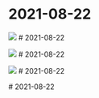 # 2021-08-22

<page-tags text="发布于：2021-08-22"></page-tags>

<image-container>
  <img src="./pictures/IMG_20210822_175458.jpg"/>
</image-container># 2021-08-22

<page-tags text="发布于：2021-08-22"></page-tags>

<image-container>
  <img src="./pictures/IMG_20210822_175503.jpg"/>
</image-container># 2021-08-22

<page-tags text="发布于：2021-08-22"></page-tags>

<image-container>
  <img src="./pictures/IMG_20210822_175826.jpg"/>
</image-container># 2021-08-22

<page-tags text="发布于：2021-08-22"></page-tags>
<video-container>
  <source src="./pictures/VID_20210822_175620.mp4"/>
</video-container># 2021-08-22

<page-tags text="发布于：2021-08-22"></page-tags>
<video-container>
  <source src="./pictures/VID_20210822_180020.mp4"/>
</video-container>